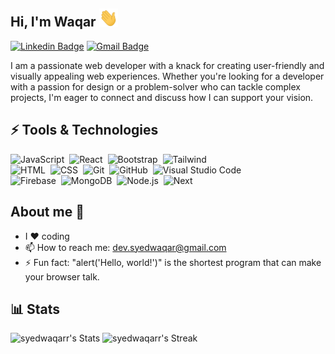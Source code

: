 <h2> Hi, I'm Waqar <img src="https://raw.githubusercontent.com/ABSphreak/ABSphreak/master/gifs/Hi.gif" width="30px"> </h2>

[![Linkedin Badge](https://img.shields.io/badge/-syedwaqarr-blue?style=flat-square&logo=Linkedin&logoColor=white&link=https://www.linkedin.com/in/syedwaqarr/)](https://www.linkedin.com/in/syedwaqarr/) 
[![Gmail Badge](https://img.shields.io/badge/-dev.syedwaqar@gmail.com-c14438?style=flat-square&logo=Gmail&logoColor=white&link=mailto:dev.syedwaqar@gmail.com)](mailto:dev.syedwaqar@gmail.com)

I am a passionate web developer with a knack for creating user-friendly and visually appealing web experiences. Whether you're looking for a developer with a passion for design or a problem-solver who can tackle complex projects, I'm eager to connect and discuss how I can support your vision.


## ⚡ Tools & Technologies
![JavaScript](https://img.shields.io/badge/-JavaScript-05122A?style=flat&logo=javascript)&nbsp;
![React](https://img.shields.io/badge/-React-05122A?style=flat&logo=react)&nbsp;
![Bootstrap](https://img.shields.io/badge/-Bootstrap-05122A?style=flat&logo=bootstrap&logoColor=563D7C)&nbsp;
![Tailwind](https://img.shields.io/badge/tailwindcss-0F172A?&logo=tailwindcss)\
![HTML](https://img.shields.io/badge/-HTML-05122A?style=flat&logo=HTML5)&nbsp;
![CSS](https://img.shields.io/badge/-CSS-05122A?style=flat&logo=CSS3&logoColor=1572B6)&nbsp;
![Git](https://img.shields.io/badge/-Git-05122A?style=flat&logo=git)&nbsp;
![GitHub](https://img.shields.io/badge/-GitHub-05122A?style=flat&logo=github)&nbsp;
![Visual Studio Code](https://img.shields.io/badge/-Visual%20Studio%20Code-05122A?style=flat&logo=visual-studio-code&logoColor=007ACC)&nbsp;\
![Firebase](https://img.shields.io/badge/-Firebase-05122A?style=flat&logo=firebase)&nbsp;
![MongoDB](https://img.shields.io/badge/-MongoDb-05122A?style=flat&logo=MongoDB)&nbsp;
![Node.js](https://img.shields.io/badge/-Node.js-05122A?style=flat&logo=node.js)&nbsp;
![Next](https://img.shields.io/badge/next.js-000000?style=for-the-badge&logo=nextdotjs&logoColor=white)

## About me 🌝
- I ❤️ coding
- 📫 How to reach me: dev.syedwaqar@gmail.com
- ⚡ Fun fact: "alert('Hello, world!')" is the shortest program that can make your browser talk.

## 📊 Stats

![syedwaqarr's Stats](https://github-readme-stats.vercel.app/api?username=syedwaqarr&theme=tokyonight&show_icons=true&hide_border=true&count_private=true)
![syedwaqarr's Streak](https://github-readme-streak-stats.herokuapp.com/?user=syedwaqarr&theme=tokyonight&hide_border=true)
